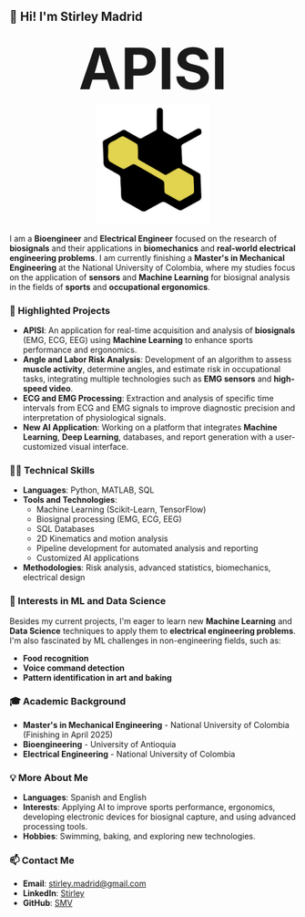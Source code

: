 ## 👋 Hi! I'm Stirley Madrid

<p align="center">
  <span style="font-size: 100px; font-weight: bold;">APISI</span>
  <br>
  <img src="https://github.com/Stirley/Stirley/blob/main/LOGOHD.jpeg" alt="Logo" width="200px">
</p>

I am a **Bioengineer** and **Electrical Engineer** focused on the research of **biosignals** and their applications in **biomechanics** and **real-world electrical engineering problems**. I am currently finishing a **Master's in Mechanical Engineering** at the National University of Colombia, where my studies focus on the application of **sensors** and **Machine Learning** for biosignal analysis in the fields of **sports** and **occupational ergonomics**.

### 🚀 Highlighted Projects

- **APISI**: An application for real-time acquisition and analysis of **biosignals** (EMG, ECG, EEG) using **Machine Learning** to enhance sports performance and ergonomics. 
- **Angle and Labor Risk Analysis**: Development of an algorithm to assess **muscle activity**, determine angles, and estimate risk in occupational tasks, integrating multiple technologies such as **EMG sensors** and **high-speed video**.
- **ECG and EMG Processing**: Extraction and analysis of specific time intervals from ECG and EMG signals to improve diagnostic precision and interpretation of physiological signals.
- **New AI Application**: Working on a platform that integrates **Machine Learning**, **Deep Learning**, databases, and report generation with a user-customized visual interface.

### 🧑‍💻 Technical Skills

- **Languages**: Python, MATLAB, SQL
- **Tools and Technologies**: 
  - Machine Learning (Scikit-Learn, TensorFlow)
  - Biosignal processing (EMG, ECG, EEG)
  - SQL Databases
  - 2D Kinematics and motion analysis
  - Pipeline development for automated analysis and reporting
  - Customized AI applications
- **Methodologies**: Risk analysis, advanced statistics, biomechanics, electrical design

### 🔎 Interests in ML and Data Science

Besides my current projects, I'm eager to learn new **Machine Learning** and **Data Science** techniques to apply them to **electrical engineering problems**. I'm also fascinated by ML challenges in non-engineering fields, such as:
- **Food recognition**
- **Voice command detection**
- **Pattern identification in art and baking**

### 🎓 Academic Background

- **Master's in Mechanical Engineering** - National University of Colombia (Finishing in April 2025)
- **Bioengineering** - University of Antioquia
- **Electrical Engineering** - National University of Colombia

### 💡 More About Me

- **Languages**: Spanish and English
- **Interests**: Applying AI to improve sports performance, ergonomics, developing electronic devices for biosignal capture, and using advanced processing tools.
- **Hobbies**: Swimming, baking, and exploring new technologies.

### 📫 Contact Me

- **Email**: [stirley.madrid@gmail.com](mailto:stirley.madrid@gmail.com)
- **LinkedIn**: [Stirley](https://www.linkedin.com/in/stirley-madrid-v%C3%A9lez-86310491/)
- **GitHub**: [SMV](https://github.com/Stirley/)
